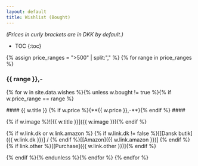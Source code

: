 ```yaml
---
layout: default
title: Wishlist (Bought)
---
```

<i>(Prices in curly brackets are in DKK by default.)</i>

* TOC
{:toc}

{% assign price_ranges = ">500" | split:"," %}
{% for range in price_ranges %}
### {{ range }},- ###
{% for w in site.data.wishes %}{% unless w.bought != true %}{% if w.price_range == range %}

<div class="tile" markdown="1">
#### {{ w.title }} {% if w.price %}<span style="white-space:nowrap">{**{{ w.price }},-**}</span>{% endif %} ####

{% if w.image %}![{{ w.title }}]({{ w.image }}){% endif %}

{% if w.link.dk or w.link.amazon %}
<span style="text-align: center;">{% if w.link.dk != false %}[[Dansk butik]({{ w.link.dk }})] / {% endif %}[[Amazon]({{ w.link.amazon }})]</span>
{% endif %}
{% if link.other %}<span style="text-align: center;">[[Purchase]({{ w.link.other }})]</span>{% endif %}
</div>
{% endif %}{% endunless %}{% endfor %}
{% endfor %}
